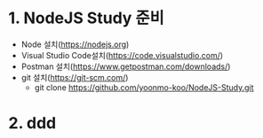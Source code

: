 # 1. NodeJS Study 준비
- Node 설치(https://nodejs.org)
- Visual Studio Code설치(https://code.visualstudio.com/)
- Postman 설치(https://www.getpostman.com/downloads/)
- git 설치(https://git-scm.com/)
  - git clone https://github.com/yoonmo-koo/NodeJS-Study.git

# 2. ddd
